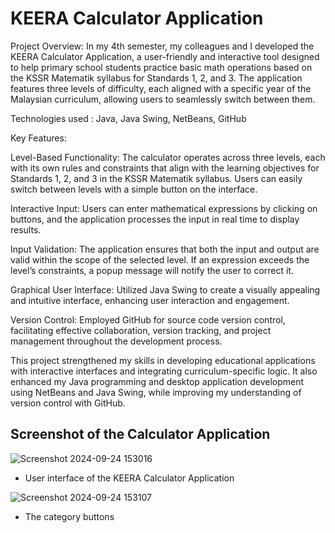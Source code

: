 # KEERA Calculator Application


Project Overview: In my 4th semester, my colleagues and I developed the KEERA Calculator Application, 
a user-friendly and interactive tool designed to help primary school students practice basic math operations based on the KSSR Matematik syllabus for Standards 1, 2, and 3.
The application features three levels of difficulty, each aligned with a specific year of the Malaysian curriculum, allowing users to seamlessly switch between them.

Technologies used : Java, Java Swing, NetBeans, GitHub

Key Features:

Level-Based Functionality: The calculator operates across three levels, each with its own rules and constraints that align with the learning objectives for Standards 1, 2, and 3 in the KSSR Matematik syllabus. 
Users can easily switch between levels with a simple button on the interface.

Interactive Input: Users can enter mathematical expressions by clicking on buttons, and the application processes the input in real time to display results.

Input Validation: The application ensures that both the input and output are valid within the scope of the selected level. If an expression exceeds the level’s constraints, a popup message will notify the user to correct it.

Graphical User Interface: Utilized Java Swing to create a visually appealing and intuitive interface, enhancing user interaction and engagement.

Version Control: Employed GitHub for source code version control, facilitating effective collaboration, version tracking, and project management throughout the development process.

This project strengthened my skills in developing educational applications with interactive interfaces and integrating curriculum-specific logic. 
It also enhanced my Java programming and desktop application development using NetBeans and Java Swing, while improving my understanding of version control with GitHub.

## Screenshot of the Calculator Application

![Screenshot 2024-09-24 153016](https://github.com/user-attachments/assets/df003ee8-7c6a-4122-9cd1-2426c821ab5f)
- User interface of the KEERA Calculator Application

  
![Screenshot 2024-09-24 153107](https://github.com/user-attachments/assets/d9c0c02f-6e83-4f81-92bd-5322351a0b6d)
- The category buttons
